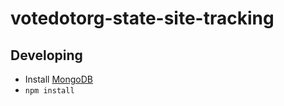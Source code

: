 # votedotorg-state-site-tracking


## Developing

- Install [MongoDB](https://docs.mongodb.com/manual/installation/)
- `npm install`